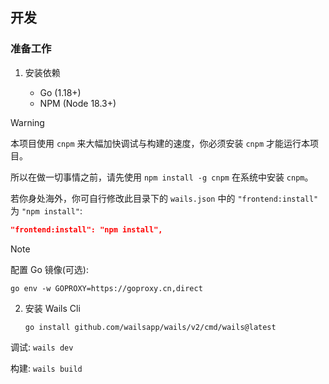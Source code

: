 ## 开发

### 准备工作

1.  安装依赖

    -   Go (1.18+)
    -   NPM (Node 18.3+)

> [!WARNING]
> 本项目使用 `cnpm` 来大幅加快调试与构建的速度，你必须安装 `cnpm` 才能运行本项目。
>
> 所以在做一切事情之前，请先使用 `npm install -g cnpm` 在系统中安装 `cnpm`。
>
> 若你身处海外，你可自行修改此目录下的 `wails.json` 中的 `"frontend:install"` 为 `"npm install"`:
>
> ```json
> "frontend:install": "npm install",
> ```

> [!NOTE]
> 配置 Go 镜像(可选):
>
> `go env -w GOPROXY=https://goproxy.cn,direct`

2.  安装 Wails Cli

    ```shell
    go install github.com/wailsapp/wails/v2/cmd/wails@latest
    ```

调试: `wails dev`

构建: `wails build`
